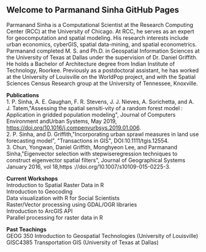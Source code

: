 ## Welcome to Parmanand Sinha GitHub Pages

Parmanand Sinha is a Computational Scientist at the Research Computing Center (RCC) at the University of Chicago. At RCC, he serves as an expert for geocomputation and spatial modeling. His research interests include urban economics, cyberGIS, spatial data-mining, and spatial econometrics. 
Parmanand completed M. S. and Ph.D. in Geospatial Information Sciences at the University of Texas at Dallas under the supervision of Dr. Daniel Griffith. He holds a Bachelor of Architecture degree from Indian Institute of Technology, Roorkee. Previously as a postdoctoral assistant, he has worked at the University of Louisville on the WorldPop project, and with the Spatial Sciences Census Research group at the University of Tennessee, Knoxville. 


**Publications**
<br />1. P. Sinha, A. E. Gaughan, F. R. Stevens, J. J. Nieves, A. Sorichetta, and A. J. Tatem,"Assessing the spatial sensiti-vity of a random forest model : Application in gridded population modeling", Journal of Computers Environment andUrban Systems, May 2019, https://doi.org/10.1016/j.compenvurbsys.2019.01.006.
<br />2. P. Sinha, and D. Griffith,"Incorporating urban sprawl measures in land use forecasting model", "Transactions in GIS", DOI:10.1111/tgis.12554.
<br />3. Chun, Yongwan, Daniel Griffith, Monghyeon Lee, and Parmanand Sinha,"Eigenvector selection with stepwiseregression techniques to construct eigenvector spatial filters", Journal of Geographical Systems January 2016, vol 18,https ://doi.org/10.1007/s10109-015-0225-3.

**Current Workshops**
<br />Introduction to Spatial Raster Data in R
<br />Introduction to Geocoding
<br />Data visualization with R for Social Scientists
<br />Raster/Vector processing using GDAL/OGR libraries
<br />Introduction to ArcGIS API
<br />Parallel processing for raster data in R

**Past Teachings**
<br /> GEOG 350 Introduction to Geospatial Technologies (University of Louisville)
<br /> GISC4385 Transportation GIS (University of Texas at Dallas)
